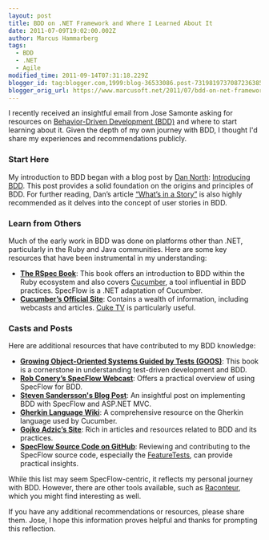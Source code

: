 ```yaml
---
layout: post
title: BDD on .NET Framework and Where I Learned About It
date: 2011-07-09T19:02:00.002Z
author: Marcus Hammarberg
tags:
  - BDD
  - .NET
  - Agile
modified_time: 2011-09-14T07:31:18.229Z
blogger_id: tag:blogger.com,1999:blog-36533086.post-7319819737087236385
blogger_orig_url: https://www.marcusoft.net/2011/07/bdd-on-net-framework-and-where-i-learnt.html
---
```


I recently received an insightful email from Jose Samonte asking for resources on [Behavior-Driven Development (BDD)](http://en.wikipedia.org/wiki/Behavior_Driven_Development) and where to start learning about it. Given the depth of my own journey with BDD, I thought I'd share my experiences and recommendations publicly.

### Start Here

My introduction to BDD began with a blog post by [Dan North](http://dannorth.net): [Introducing BDD](http://dannorth.net/introducing-bdd). This post provides a solid foundation on the origins and principles of BDD. For further reading, Dan’s article [“What’s in a Story”](http://dannorth.net/whats-in-a-story) is also highly recommended as it delves into the concept of user stories in BDD.

### Learn from Others

Much of the early work in BDD was done on platforms other than .NET, particularly in the Ruby and Java communities. Here are some key resources that have been instrumental in my understanding:

- **[The RSpec Book](http://www.pragprog.com/titles/achbd)**: This book offers an introduction to BDD within the Ruby ecosystem and also covers [Cucumber](http://cukes.info), a tool influential in BDD practices. SpecFlow is a .NET adaptation of Cucumber.
- **[Cucumber’s Official Site](http://cukes.info/)**: Contains a wealth of information, including webcasts and articles. [Cuke TV](http://www.teachmetocode.com/screencasts/) is particularly useful.

### Casts and Posts

Here are additional resources that have contributed to my BDD knowledge:

- **[Growing Object-Oriented Systems Guided by Tests (GOOS)](http://www.growing-object-oriented-software.com)**: This book is a cornerstone in understanding test-driven development and BDD.
- **[Rob Conery’s SpecFlow Webcast](http://specflow.org/specflow/screencast.aspx)**: Offers a practical overview of using SpecFlow for BDD.
- **[Steven Sandersson's Blog Post](http://blog.stevensanderson.com/2010/03/03/behavior-driven-development-bdd-with-specflow-and-aspnet-mvc/)**: An insightful post on implementing BDD with SpecFlow and ASP.NET MVC.
- **[Gherkin Language Wiki](https://github.com/cucumber/cucumber/wiki/Gherkin)**: A comprehensive resource on the Gherkin language used by Cucumber.
- **[Gojko Adzic’s Site](http://gojko.net)**: Rich in articles and resources related to BDD and its practices.
- **[SpecFlow Source Code on GitHub](https://github.com/techtalk/SpecFlow/)**: Reviewing and contributing to the SpecFlow source code, especially the [FeatureTests](https://github.com/techtalk/SpecFlow/Tests/FeatureTests), can provide practical insights.

While this list may seem SpecFlow-centric, it reflects my personal journey with BDD. However, there are other tools available, such as [Raconteur](http://raconteur.github.com/), which you might find interesting as well.

If you have any additional recommendations or resources, please share them. Jose, I hope this information proves helpful and thanks for prompting this reflection.
